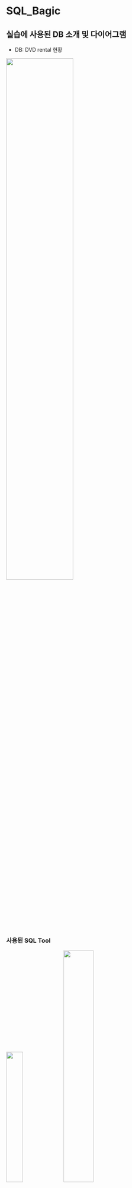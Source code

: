 # SQL_Bagic
## 실습에 사용된 DB 소개 및 다이어그램
- DB: DVD rental 현황 
<img src="https://user-images.githubusercontent.com/80456601/131644143-bdb0ddb1-9d2a-4db4-bea9-3a36801d03bd.png" width="60%" height="60%"/>

### 사용된 SQL Tool

<img src="https://user-images.githubusercontent.com/80456601/132934723-317437de-9561-44b9-b2f3-c32b3c7225c1.png" width="30%" height="30%"/> <img src="https://user-images.githubusercontent.com/80456601/132934792-0ccb6408-426b-4ed5-9f02-aaf3e1b994aa.png" width="40%" height="40%"/> 

- SQL 기본 문법 - Postgre SQL (사용 TOOL은 DBeaver)

## SQL 문법
### [Part 1 - 조회와 필터링](https://github.com/Ki-Sung/SQL_Bagic/tree/main/SQL_bagic_grammar_part1)
  1) [SELECT 문법](https://www.notion.so/SELECT-229b27f8f01f4d4ca0b32c7b958cf7e0)
  2) [ORDER BY 문법](https://www.notion.so/ORDER-BY-645bfd901fe142b1815c25859d1eeb59)
  3) [SELECT DISTINCT 문법](https://www.notion.so/SELECT-DISTINCT-9a29ab26aaed41cd8b9d24b8433c2152)
  4) [WHERE 절](https://www.notion.so/WHERE-ad7298e682d9478f861984e01335e4be)
  5) [LIMIT 절](https://www.notion.so/LIMIT-590fe61afbf043d6a7d8a8c039fe8996)
  6) [FETCH 절](https://www.notion.so/FETCH-f4ca84a0a6c84c0f8f5a43be09a0859c)
  7) [IN 연산자](https://www.notion.so/IN-5f91ab62a3a945d3a77fcfbbfd905c8b)
  8) [BETWEEN 연산자](https://www.notion.so/BETWEEN-d87b8c75fa8849bb88a095378b21a04f)
  9) [LIKE 연산자](https://www.notion.so/LIKE-019ac5bfd58f47ccbae8b55f7fdf340a)
  10) [IS NULL 연산자](https://mica-sheep-286.notion.site/IS-NULL-8bbcd13243ab4f44bcfea55c9341a78c)
### [Part 2 - 조인과 집계 데이터](https://github.com/Ki-Sung/SQL_Bagic/tree/main/SQL_bagic_grammar_part2)
1. JOIN 문법 
    1) [JOIN 정의와 INNER JOIN](https://www.notion.so/JOIN-INNER-JOIN-c7a1d0834e3a4be6af7a950a40c1b392)
    2) [OUTER JOIN](https://www.notion.so/OUTER-JOIN-9776d5b3eafd48c5b85d26e623013c15)
    3) [SELF JOIN](https://www.notion.so/SELF-JOIN-4626fcfd849d449e9564c0fe2d4f0b81)
    4) [FULL OUTER JOIN](https://www.notion.so/FULL-OUTER-JOIN-f136775d6ab2455083f1bc475ac893b5)
    5) [CROSS JOIN](https://www.notion.so/CROSS-JOIN-0025e9c8114f4e6292178337820f5570)
    6) [NATURAL JOIN](https://www.notion.so/NATURAL-JOIN-bbc1561433f048ffa84af87dfe350555)
2. 기초 집계 데이터 
    1) [GROUP BY 절](https://mica-sheep-286.notion.site/GROUP-BY-23b0ab6406344cd3b9981d2b604819ba)
    2) [HAVING 절](https://mica-sheep-286.notion.site/HAVING-824e1f0ef2ac49ab8d14e41a1ee411a5)
3. 고급 집계 데이터
    1) [GROUPING SET 절](https://mica-sheep-286.notion.site/GROUPING-SET-a2a43beaa9e943b1bec2ccad0be27a4e)
    2) [ROLL UP 절](https://mica-sheep-286.notion.site/ROLL-UP-ef935b02e1d448239cd3ce7cb3cd76ef)
    3) [CUBE 절](https://mica-sheep-286.notion.site/CUBE-f8a3ced3d3a8499987c8f93f8f93e899)
4. 분석 함수 
    1) [분석함수란?](https://mica-sheep-286.notion.site/af821cdba64c4850bc144ffb30ac88f2)
    2) [AVG 함수](https://mica-sheep-286.notion.site/AVG-f071d454c36e4d89b09719e54288b08d)
    3) [순위 함수 - ROW_NUMBER, RANK, DENSE_RANK](https://mica-sheep-286.notion.site/ROW_NUMBER-RANK-DENSE_RANK-0103bb74e43f4fe78a49d0a03de09a58)
    4) [FIRST_VALUE, LAST_VALUE](https://mica-sheep-286.notion.site/FIRST_VALUE-LAST_VALUE-e4f26947d2804306948753041614ec57)
    5) [LAG, LEAD 함수 ](https://mica-sheep-286.notion.site/LAG-LEAD-25a1ae3653374a7cbeed3cb62b8ffbc3)
### [Part 3 - 집합 연산자와 서브쿼리](https://github.com/Ki-Sung/SQL_Bagic/tree/main/SQL_bagic_grammar_part3)
1. 집합 연산자 
    1) [UNION 연산](https://mica-sheep-286.notion.site/UNION-21261b21d81a42778b64380000fb5f3c)
    2) [UNION ALL 연산](https://mica-sheep-286.notion.site/UNION-ALL-709fa18c341541c194e2b2e1550b62e3)
    3) [INTERSECT 연산](https://www.notion.so/INTERSECT-6f862a7068ea471ebcac6e6c484f5aee)
    4) [EXCEPT 연산](https://mica-sheep-286.notion.site/EXCEPT-09b4e0ead30b4504a85b2bff04e65c6b)
## [실습 문제](https://github.com/Ki-Sung/SQL_Bagic/tree/main/SQL_parctice)
  1) [Part 1 실습문제](https://www.notion.so/d863d5a8544a4e0abe1fa767b29fe34f)
  2) [Part 2 실습문제](https://mica-sheep-286.notion.site/Part-2-416e8d595aee49c4beac9b9559a2495f)
